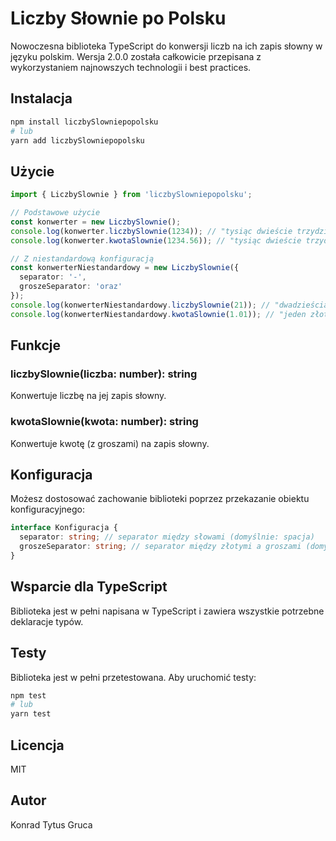 # Liczby Słownie po Polsku

Nowoczesna biblioteka TypeScript do konwersji liczb na ich zapis słowny w języku polskim. Wersja 2.0.0 została całkowicie przepisana z wykorzystaniem najnowszych technologii i best practices.

## Instalacja

```bash
npm install liczbySlowniepopolsku
# lub
yarn add liczbySlowniepopolsku
```

## Użycie

```typescript
import { LiczbySlownie } from 'liczbySlowniepopolsku';

// Podstawowe użycie
const konwerter = new LiczbySlownie();
console.log(konwerter.liczbySlownie(1234)); // "tysiąc dwieście trzydzieści cztery"
console.log(konwerter.kwotaSlownie(1234.56)); // "tysiąc dwieście trzydzieści cztery złote i pięćdziesiąt sześć groszy"

// Z niestandardową konfiguracją
const konwerterNiestandardowy = new LiczbySlownie({
  separator: '-',
  groszeSeparator: 'oraz'
});
console.log(konwerterNiestandardowy.liczbySlownie(21)); // "dwadzieścia-jeden"
console.log(konwerterNiestandardowy.kwotaSlownie(1.01)); // "jeden złotyorazjeden grosz"
```

## Funkcje

### liczbySlownie(liczba: number): string
Konwertuje liczbę na jej zapis słowny.

### kwotaSlownie(kwota: number): string
Konwertuje kwotę (z groszami) na zapis słowny.

## Konfiguracja

Możesz dostosować zachowanie biblioteki poprzez przekazanie obiektu konfiguracyjnego:

```typescript
interface Konfiguracja {
  separator: string; // separator między słowami (domyślnie: spacja)
  groszeSeparator: string; // separator między złotymi a groszami (domyślnie: " i ")
}
```

## Wsparcie dla TypeScript

Biblioteka jest w pełni napisana w TypeScript i zawiera wszystkie potrzebne deklaracje typów.

## Testy

Biblioteka jest w pełni przetestowana. Aby uruchomić testy:

```bash
npm test
# lub
yarn test
```

## Licencja

MIT

## Autor

Konrad Tytus Gruca
